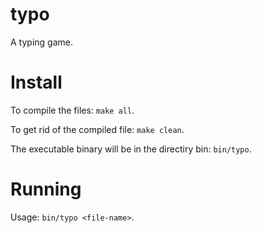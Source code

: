 # typo
A typing game.

# Install
To compile the files: ``make all``.

To get rid of the compiled file: ``make clean``.

The executable binary will be in the directiry bin: ``bin/typo``.

# Running
Usage: ``bin/typo <file-name>``.

